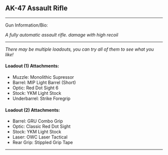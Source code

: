 ## AK-47 Assault Rifle

---

Gun Information/Bio:

_A fully automatic assault rifle. damage with high recoil_

---

_There may be multiple loadouts, you can try all of them to see what you like!_

#### Loadout (1) Attachments:

- Muzzle: Monolithic Supressor
- Barrel: MIP Light Barrel (Short)
- Optic: Red Dot Sight 6
- Stock: YKM Light Stock
- Underbarrel: Strike Foregrip

#### Loadout (2) Attachments:

- Barrel: GRU Combo Grip
- Optic: Classic Red Dot Sight
- Stock: YKM Light Stock
- Laser: OWC Laser Tactical
- Rear Grip: Stippled Grip Tape

---
